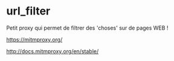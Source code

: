 # url_filter
Petit proxy qui permet de filtrer des 'choses' sur de pages WEB !



https://mitmproxy.org/

http://docs.mitmproxy.org/en/stable/

